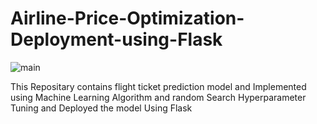 # Airline-Price-Optimization-Deployment-using-Flask


![main](https://user-images.githubusercontent.com/73153039/113970343-55daa780-9854-11eb-9a60-59665511a750.PNG)


This Repositary contains flight ticket prediction model and  Implemented using Machine Learning Algorithm and random Search Hyperparameter Tuning  and Deployed the model Using Flask
